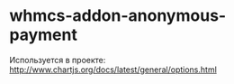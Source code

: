 # whmcs-addon-anonymous-payment
Используется в проекте:
http://www.chartjs.org/docs/latest/general/options.html<br/>